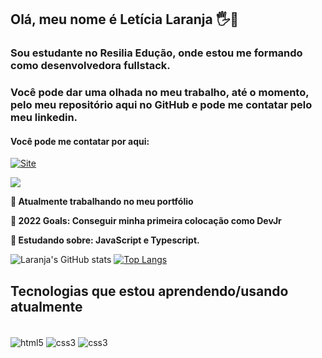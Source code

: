 
## Olá, meu nome é Letícia Laranja 🖐️🍊
### Sou estudante no Resilia Edução, onde estou me formando como desenvolvedora fullstack.
### Você pode dar uma olhada no meu trabalho, até o momento, pelo meu repositório aqui no GitHub e pode me contatar pelo meu linkedin.

#### Você pode me contatar por aqui:
[![Site](https://img.shields.io/badge/LinkedIn-0077B5?style=for-the-badge&logo=linkedin&logoColor=white)](https://www.linkedin.com/in/leticialaranja/)


![](http://24.media.tumblr.com/051d5320f7824fad820489edf5e1fc76/tumblr_n06l2mXy1T1scjbypo1_500.gif)


**🔭 Atualmente trabalhando no meu portfólio**

**🥅 2022 Goals: Conseguir minha primeira colocação como DevJr**

**🧗 Estudando sobre: JavaScript e Typescript.**


![Laranja's GitHub stats](https://github-readme-stats.vercel.app/api?username=lelaranja&theme=vision-friendly-dark&show_icons=true) 
[![Top Langs](https://github-readme-stats.vercel.app/api/top-langs/?username=lelaranja&langs_count=5)](https://github.com/lelaranja/github-readme-stats)


## Tecnologias que estou aprendendo/usando atualmente
<div style ="display:inline_block"><br/>
    <img align = 'center' alt='html5' src = 'https://img.shields.io/badge/HTML5-E34F26?style=for-the-badge&logo=html5&logoColor=white'>
    <img align = 'center' alt='css3' src = 'https://img.shields.io/badge/CSS3-1572B6?style=for-the-badge&logo=css3&logoColor=white'>
    <img align = 'center' alt='css3' src = 'https://img.shields.io/badge/JavaScript-323330?style=for-the-badge&logo=javascript&logoColor=F7DF1E'>
</div>
